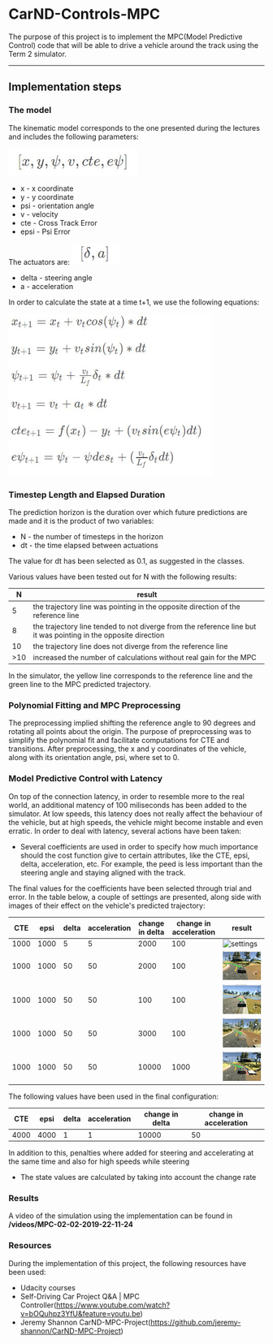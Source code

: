 # CarND-Controls-MPC

The purpose of this project is to implement the MPC(Model Predictive Control) code that will be able to drive a vehicle around the track using the Term 2 simulator.

---

## Implementation steps

### The model

The kinematic model corresponds to the one presented during the lectures and includes the following parameters:

![Kinematic model](https://raw.githubusercontent.com/sorix6/CarND-MPC-Project/master/images/model.JPG)

* x - x coordinate
* y - y coordinate
* psi - orientation angle
* v - velocity
* cte - Cross Track Error
* epsi - Psi Error

The actuators are:
![Actuators](https://raw.githubusercontent.com/sorix6/CarND-MPC-Project/master/images/actuators.JPG)
* delta - steering angle
* a - acceleration

In order to calculate the state at a time t+1, we use the following equations:

![Equations](https://raw.githubusercontent.com/sorix6/CarND-MPC-Project/master/images/equations.JPG)


### Timestep Length and Elapsed Duration 

The prediction horizon is the duration over which future predictions are made and it is the product of two variables:
* N - the number of timesteps in the horizon
* dt - the time elapsed between actuations

The value for dt has been selected as 0.1, as suggested in the classes.

Various values have been tested out for N with the following results:

| N | result |
| --- | --- |
| 5 | the trajectory line was pointing in the opposite direction of the reference line |
| 8 | the trajectory line tended to not diverge from the reference line but it was pointing in the opposite direction |
| 10 | the trajectory line does not diverge from the reference line |
| >10 | increased the number of calculations without real gain for the MPC |

In the simulator, the yellow line corresponds to the reference line and the green line to the MPC predicted trajectory.

### Polynomial Fitting and MPC Preprocessing

The preprocessing implied shifting the reference angle to 90 degrees and rotating all points about the origin. The purpose of preprocessing was to simplify the polynomial fit and facilitate computations for CTE and transitions. After preprocessing, the x and y coordinates of the vehicle, along with its orientation angle, psi, where set to 0. 

### Model Predictive Control with Latency

On top of the connection latency, in order to resemble more to the real world, an additional matency of 100 miliseconds has been added to the simulator. At low speeds, this latency does not really affect the behaviour of the vehicle, but at high speeds, the vehicle might become instable and even erratic. In order to deal with latency, several actions have been taken:

* Several coefficients are used in order to specify how much importance should the cost function give to certain attributes, like the CTE, epsi, delta, acceleration, etc. For example, the peed is less important than the steering angle and staying aligned with the track. 

The final values for the coefficients have been selected through trial and error. In the table below, a couple of settings are presented, along side with images of their effect on the vehicle's predicted trajectory:

| CTE | epsi | delta | acceleration |  change in delta | change in acceleration | result |
| --- | --- | --- | --- | --- | --- | --- |
| 1000 | 1000 | 5 | 5 | 2000 | 100 | ![settings](https://raw.githubusercontent.com/sorix6/CarND-MPC-Project/master/images/img1.JPG) |
| 1000 | 1000 | 50 | 50 | 2000 | 100 | ![settings](https://raw.githubusercontent.com/sorix6/CarND-MPC-Project/master/images/img2.JPG) |
| 1000 | 1000 | 50 | 50 | 100 | 100 | ![settings](https://raw.githubusercontent.com/sorix6/CarND-MPC-Project/master/images/img3.JPG) |
| 1000 | 1000 | 50 | 50 | 3000 | 100 | ![settings](https://raw.githubusercontent.com/sorix6/CarND-MPC-Project/master/images/img4.JPG) |
| 1000 | 1000 | 50 | 50 | 10000 | 1000 | ![settings](https://raw.githubusercontent.com/sorix6/CarND-MPC-Project/master/images/img5.JPG) |

The following values have been used in the final configuration:

| CTE | epsi | delta | acceleration |  change in delta | change in acceleration |
| --- | --- | --- | --- | --- | --- |
| 4000 | 4000 | 1 | 1 | 10000 | 50 |

In addition to this, penalties where added for steering and accelerating at the same time and also for high speeds while steering

* The state values are calculated by taking into account the change rate 

### Results

A video of the simulation using the implementation can be found in **/videos/MPC-02-02-2019-22-11-24**

### Resources

During the implementation of this project, the following resources have been used:

* Udacity courses
* Self-Driving Car Project Q&A | MPC Controller(https://www.youtube.com/watch?v=bOQuhpz3YfU&feature=youtu.be)
* Jeremy Shannon CarND-MPC-Project(https://github.com/jeremy-shannon/CarND-MPC-Project)


